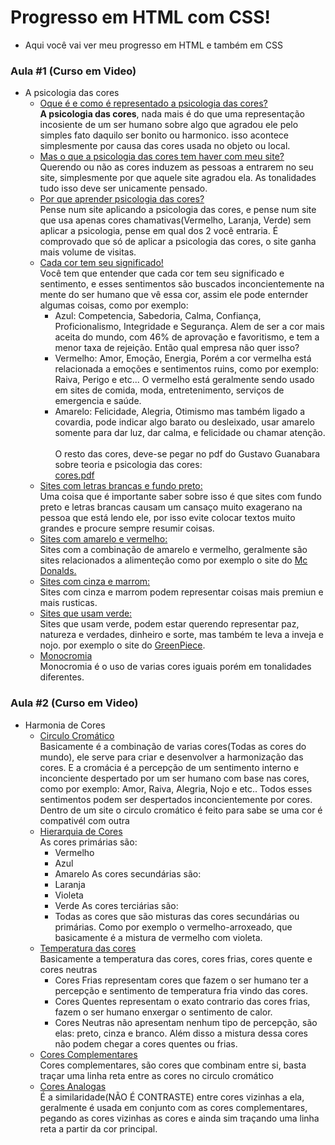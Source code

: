 <h1> Progresso em HTML com CSS! </h1>

  * Aqui você vai ver meu progresso em HTML e também em CSS


### Aula #1 (Curso em Video)
 * A psicologia das cores
   * <ins>Oque é e como é representado a psicologia das cores?</ins><br>
     <strong>A psicologia das cores</strong>, nada mais é do que uma representação incosiente de um ser humano sobre algo que agradou ele pelo simples fato daquilo ser bonito ou harmonico. isso acontece simplesmente por causa das cores usada no objeto ou local.
   * <ins>Mas o que a psicologia das cores tem haver com meu site?</ins><br>
     Querendo ou não as cores induzem as pessoas a entrarem no seu site, simplesmente por que aquele site agradou ela. As tonalidades tudo isso deve ser unicamente pensado.
   * <ins>Por que aprender psicologia das cores?</ins><br>
     Pense num site aplicando a psicologia das cores, e pense num site que usa apenas cores chamativas(Vermelho, Laranja, Verde) sem aplicar a psicologia, pense em qual dos 2 você entraria. É comprovado que só de aplicar a psicologia das cores, o site ganha mais volume de visitas.
   * <ins>Cada cor tem seu significado!</ins><br>
     Você tem que entender que cada cor tem seu significado e sentimento, e esses sentimentos são buscados inconcientemente na mente do ser humano que vê essa cor, assim ele pode enternder algumas coisas, como por exemplo:
       * Azul: Competencia, Sabedoria, Calma, Confiança, Proficionalismo, Integridade e Segurança. Alem de ser a cor mais aceita do mundo, com 46% de aprovação e favoritismo, e tem a menor taxa de rejeição. Então qual empresa não quer isso?
       * Vermelho: Amor, Emoção, Energia, Porém a cor vermelha está relacionada a emoções e sentimentos ruins, como por exemplo: Raiva, Perigo e etc... O vermelho está geralmente sendo usado em sites de comida, moda, entretenimento, serviços de emergencia e saúde.
       * Amarelo: Felicidade, Alegria, Otimismo mas também ligado a covardia, pode indicar algo barato ou desleixado, usar amarelo somente para dar luz, dar calma, e felicidade ou chamar atenção.<br><br>
       O resto das cores, deve-se pegar no pdf do Gustavo Guanabara sobre teoria e psicologia das cores:<br>
       <a href="https://github.com/gustavoguanabara/html-css/blob/master/aulas-pdf/13%20-%20Cores.pdf">cores.pdf</a>
   * <ins>Sites com letras brancas e fundo preto:</ins><br>
     Uma coisa que é importante saber sobre isso é que sites com fundo preto e letras brancas causam um cansaço muito exagerano na pessoa que está lendo ele, por isso evite colocar textos muito grandes e procure sempre resumir coisas.
   * <ins>Sites com amarelo e vermelho:</ins><br>
     Sites com a combinação de amarelo e vermelho, geralmente são sites relacionados a alimenteção como por exemplo o site do <a href="https://mcdonalds.com/">Mc Donalds.</a>
   * <ins>Sites com cinza e marrom:</ins><br>
     Sites com cinza e marrom podem representar coisas mais premiun e mais rusticas.
   * <ins>Sites que usam verde:</ins><br>
     Sites que usam verde, podem estar querendo representar paz, natureza e verdades, dinheiro e sorte, mas também te leva a inveja e nojo. por exemplo o site do <a href="https://greenpeace.org/">GreenPiece</a>.
   * <ins>Monocromia</ins><br>
     Monocromia é o uso de varias cores iguais porém em tonalidades diferentes.
### Aula #2 (Curso em Video)
 * Harmonia de Cores
   * <ins>Circulo Cromático</ins><br>
     Basicamente é a combinação de varias cores(Todas as cores do mundo), ele serve para criar e desenvolver a harmonização das cores. E a cromácia é a percepção de um sentimento interno e inconciente despertado por um ser humano com base nas cores, como por exemplo: Amor, Raiva, Alegria, Nojo e etc.. Todos esses sentimentos podem ser despertados inconcientemente por cores. Dentro de um site o circulo cromático é feito para sabe se uma cor é compativél com outra
   * <ins>Hierarquia de Cores</ins><br>
     As cores primárias são:
     * Vermelho
     * Azul
     * Amarelo
     As cores secundárias são:
     * Laranja
     * Violeta
     * Verde
     As cores terciárias são:
     * Todas as cores que são misturas das cores secundárias ou primárias. Como por exemplo o vermelho-arroxeado, que basicamente é a mistura de vermelho com violeta.
   * <ins>Temperatura das cores</ins><br>
     Basicamente a temperatura das cores, cores frias, cores quente e cores neutras
     * Cores Frias representam cores que fazem o ser humano ter a percepção e sentimento de temperatura fria vindo das cores.
     * Cores Quentes representam o exato contrario das cores frias, fazem o ser humano enxergar o sentimento de calor.
     * Cores Neutras não apresentam nenhum tipo de percepção, são elas: preto, cinza e branco. Além disso a mistura dessa cores não podem chegar a cores quentes ou frias.
   * <ins>Cores Complementares</ins><br>
     Cores complementares, são cores que combinam entre si, basta traçar uma linha reta entre as cores no circulo cromático
   * <ins>Cores Analogas</ins><br>
     É a similaridade(NÃO É CONTRASTE) entre cores vizinhas a ela, geralmente é usada em conjunto com as cores complementares, pegando as cores vizinhas as cores e ainda sim traçando uma linha reta a partir da cor principal.
